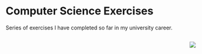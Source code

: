 # Computer Science Exercises 
Series of exercises I have completed so far in my university career. 

## 
<img align="right" src="https://raw.githubusercontent.com/zaind6/Regex-Project/master/LOGO.png">